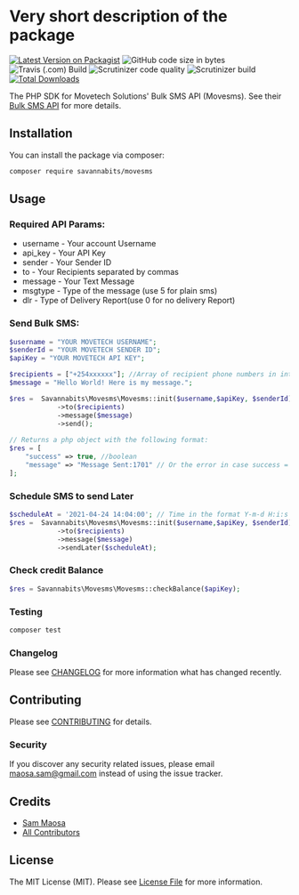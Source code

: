 # Very short description of the package

[![Latest Version on Packagist](https://img.shields.io/packagist/v/savannabits/movesms.svg?style=flat-square)](https://packagist.org/packages/savannabits/movesms)
![GitHub code size in bytes](https://img.shields.io/github/languages/code-size/savannabits/movesms)
![Travis (.com) Build](https://img.shields.io/travis/com/savannabits/movesms/main?label=travis-ci)
![Scrutinizer code quality](https://img.shields.io/scrutinizer/quality/g/savannabits/movesms/main)
![Scrutinizer build ](https://img.shields.io/scrutinizer/build/g/savannabits/movesms/main?label=scrutnizer-build)
[![Total Downloads](https://img.shields.io/packagist/dt/savannabits/movesms.svg?style=flat-square)](https://packagist.org/packages/savannabits/movesms)

The PHP SDK for Movetech Solutions' Bulk SMS API (Movesms). See their [Bulk SMS API](https://developers.movesms.co.ke/start.html) for more details.

## Installation

You can install the package via composer:

```bash
composer require savannabits/movesms
```

## Usage

### Required API Params:
* username -	Your account Username
* api_key -	Your API Key
* sender -	Your Sender ID
* to -	Your Recipients separated by commas
* message -	Your Text Message
* msgtype -	Type of the message (use 5 for plain sms)
* dlr -	Type of Delivery Report(use 0 for no delivery Report)

### Send Bulk SMS:

```php
$username = "YOUR MOVETECH USERNAME"; 
$senderId = "YOUR MOVETECH SENDER ID";
$apiKey = "YOUR MOVETECH API KEY";

$recipients = ["+254xxxxxx"]; //Array of recipient phone numbers in international format
$message = "Hello World! Here is my message.";

$res =  Savannabits\Movesms\Movesms::init($username,$apiKey, $senderId)
            ->to($recipients)
            ->message($message)
            ->send();
                        
// Returns a php object with the following format:
$res = [
    "success" => true, //boolean
    "message" => "Message Sent:1701" // Or the error in case success = false
];

```
### Schedule SMS to send Later
```php
$scheduleAt = '2021-04-24 14:04:00'; // Time in the format Y-m-d H:i:s
$res =  Savannabits\Movesms\Movesms::init($username,$apiKey, $senderId)
            ->to($recipients)
            ->message($message)
            ->sendLater($scheduleAt);
```
### Check credit Balance
```php
$res = Savannabits\Movesms\Movesms::checkBalance($apiKey);
```

### Testing

``` bash
composer test
```

### Changelog

Please see [CHANGELOG](CHANGELOG.md) for more information what has changed recently.

## Contributing

Please see [CONTRIBUTING](CONTRIBUTING.md) for details.

### Security

If you discover any security related issues, please email maosa.sam@gmail.com instead of using the issue tracker.

## Credits

- [Sam Maosa](https://github.com/savannabits)
- [All Contributors](../../contributors)

## License

The MIT License (MIT). Please see [License File](LICENSE.md) for more information.
